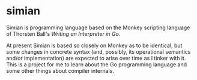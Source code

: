 # simian

Simian is programming language based on the Monkey scripting language of Thorsten Ball's *Writing an Interpreter in Go*.  

At present Simian is based so closely on Monkey as to be identical, but some changes in concrete syntax (and, possibly, its operational semantics and/or implementation) are expected to arise over time as I tinker with it.  This is a project for me to learn about the Go programming language and some other things about compiler internals.
